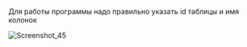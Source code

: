 Для работы программы надо правильно указать id таблицы и имя колонок

![Screenshot_45](https://github.com/user-attachments/assets/a7d36edb-7c6d-45c9-a90a-cd7ab7985fd2)

